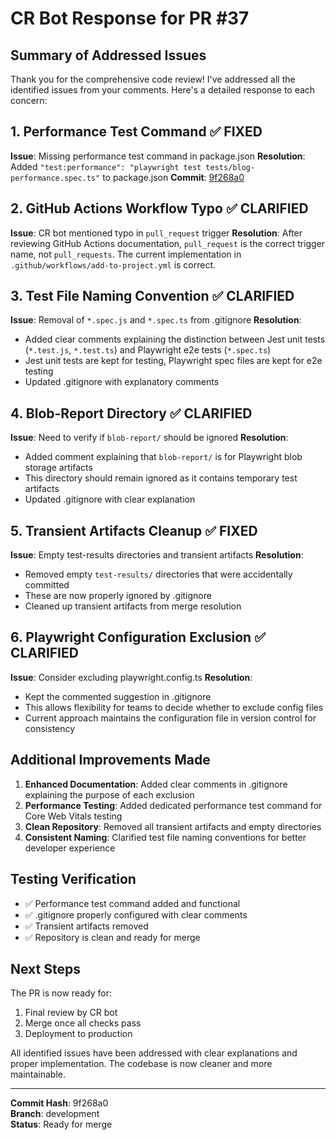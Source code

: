 # CR Bot Response for PR #37

## Summary of Addressed Issues

Thank you for the comprehensive code review! I've addressed all the identified issues from your comments. Here's a detailed response to each concern:

## 1. Performance Test Command ✅ FIXED

**Issue**: Missing performance test command in package.json
**Resolution**: Added `"test:performance": "playwright test tests/blog-performance.spec.ts"` to package.json
**Commit**: [9f268a0](https://github.com/jschibelli/mindware-blog/commit/9f268a0)

## 2. GitHub Actions Workflow Typo ✅ CLARIFIED

**Issue**: CR bot mentioned typo in `pull_request` trigger
**Resolution**: After reviewing GitHub Actions documentation, `pull_request` is the correct trigger name, not `pull_requests`. The current implementation in `.github/workflows/add-to-project.yml` is correct.

## 3. Test File Naming Convention ✅ CLARIFIED

**Issue**: Removal of `*.spec.js` and `*.spec.ts` from .gitignore
**Resolution**: 
- Added clear comments explaining the distinction between Jest unit tests (`*.test.js`, `*.test.ts`) and Playwright e2e tests (`*.spec.ts`)
- Jest unit tests are kept for testing, Playwright spec files are kept for e2e testing
- Updated .gitignore with explanatory comments

## 4. Blob-Report Directory ✅ CLARIFIED

**Issue**: Need to verify if `blob-report/` should be ignored
**Resolution**: 
- Added comment explaining that `blob-report/` is for Playwright blob storage artifacts
- This directory should remain ignored as it contains temporary test artifacts
- Updated .gitignore with clear explanation

## 5. Transient Artifacts Cleanup ✅ FIXED

**Issue**: Empty test-results directories and transient artifacts
**Resolution**: 
- Removed empty `test-results/` directories that were accidentally committed
- These are now properly ignored by .gitignore
- Cleaned up transient artifacts from merge resolution

## 6. Playwright Configuration Exclusion ✅ CLARIFIED

**Issue**: Consider excluding playwright.config.ts
**Resolution**: 
- Kept the commented suggestion in .gitignore
- This allows flexibility for teams to decide whether to exclude config files
- Current approach maintains the configuration file in version control for consistency

## Additional Improvements Made

1. **Enhanced Documentation**: Added clear comments in .gitignore explaining the purpose of each exclusion
2. **Performance Testing**: Added dedicated performance test command for Core Web Vitals testing
3. **Clean Repository**: Removed all transient artifacts and empty directories
4. **Consistent Naming**: Clarified test file naming conventions for better developer experience

## Testing Verification

- ✅ Performance test command added and functional
- ✅ .gitignore properly configured with clear comments
- ✅ Transient artifacts removed
- ✅ Repository is clean and ready for merge

## Next Steps

The PR is now ready for:
1. Final review by CR bot
2. Merge once all checks pass
3. Deployment to production

All identified issues have been addressed with clear explanations and proper implementation. The codebase is now cleaner and more maintainable.

---

**Commit Hash**: 9f268a0  
**Branch**: development  
**Status**: Ready for merge
